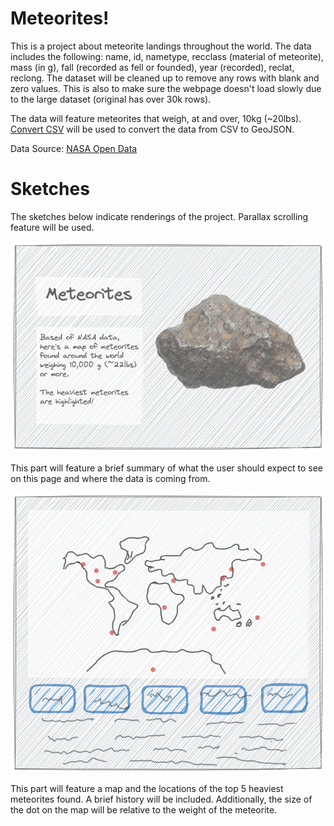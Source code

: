 # Meteorites!
<section>This is a project about meteorite landings throughout the world. The data includes the following: name, id, nametype, recclass (material of meteorite), mass (in g), fall (recorded as fell or founded), year (recorded), reclat, reclong. The dataset will be cleaned up to remove any rows with blank and zero values. This is also to make sure the webpage doesn't load slowly due to the large dataset (original has over 30k rows).


The data will feature meteorites that weigh, at and over, 10kg (~20lbs).  [Convert CSV](https://www.convertcsv.com/csv-to-geojson.htm) will be used to convert the data from CSV to GeoJSON.

Data Source: [NASA Open Data](https://data.nasa.gov/Space-Science/Meteorite-Landings/gh4g-9sfh)
</section>


# Sketches
<section> The sketches below indicate renderings of the project. Parallax scrolling feature will be used.</section>

![First scroll](./img/first_scroll.png)
<section> This part will feature a brief summary of what the user should expect to see on this page and where the data is coming from.
</section>

![Second scroll](./img/second_scroll.png)
<section> This part will feature a map and the locations of the top 5 heaviest meteorites found. A brief history will be included. Additionally, the size of the dot on the map will be relative to the weight of the meteorite.
</section>

